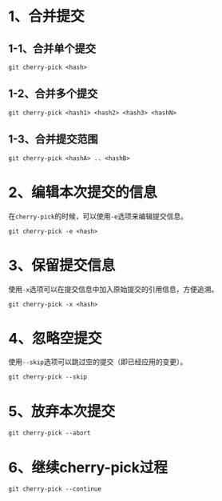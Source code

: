 # 1、合并提交

## 1-1、合并单个提交

```shell
git cherry-pick <hash>
```

## 1-2、合并多个提交

```shell
git cherry-pick <hash1> <hash2> <hash3> <hashN>
```

## 1-3、合并提交范围

```shell
git cherry-pick <hashA> .. <hashB>
```

# 2、编辑本次提交的信息

在`cherry-pick`的时候，可以使用`-e`选项来编辑提交信息。

```shell
git cherry-pick -e <hash>
```

# 3、保留提交信息

使用`-x`选项可以在提交信息中加入原始提交的引用信息，方便追溯。

```shell
git cherry-pick -x <hash>
```

# 4、忽略空提交

使用`--skip`选项可以跳过空的提交（即已经应用的变更）。

```shell
git cherry-pick --skip
```

# 5、放弃本次提交

```shell
git cherry-pick --abort
```

# 6、继续cherry-pick过程

```shell
git cherry-pick --continue
```